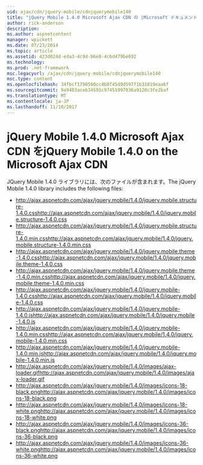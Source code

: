 ```yaml
---
uid: ajax/cdn/jquery-mobile/cdnjquerymobile140
title: "jQuery Mobile 1.4.0 Microsoft Ajax CDN の |Microsoft ドキュメント"
author: rick-anderson
description: 
ms.author: aspnetcontent
manager: wpickett
ms.date: 07/23/2014
ms.topic: article
ms.assetid: 423d024d-eda3-4c9d-b6e8-4c6d479be692
ms.technology: 
ms.prod: .net-framework
msc.legacyurl: /ajax/cdn/jquery-mobile/cdnjquerymobile140
msc.type: content
ms.openlocfilehash: 34fbcf1790560cc4b8f45d9d597f1b31819eaa6f
ms.sourcegitcommit: 9a9483aceb34591c97451997036a9120c3fe2baf
ms.translationtype: MT
ms.contentlocale: ja-JP
ms.lasthandoff: 11/10/2017
---
```

<a name="jquery-mobile-140-on-the-microsoft-ajax-cdn"></a><span data-ttu-id="826d7-102">jQuery Mobile 1.4.0 Microsoft Ajax CDN を</span><span class="sxs-lookup"><span data-stu-id="826d7-102">jQuery Mobile 1.4.0 on the Microsoft Ajax CDN</span></span>
====================
<span data-ttu-id="826d7-103">JQuery Mobile 1.4.0 ライブラリには、次のファイルが含まれます。</span><span class="sxs-lookup"><span data-stu-id="826d7-103">The jQuery Mobile 1.4.0 library includes the following files:</span></span>

- <span data-ttu-id="826d7-104">http://ajax.aspnetcdn.com/ajax/jquery.mobile/1.4.0/jquery.mobile.structure-1.4.0.css</span><span class="sxs-lookup"><span data-stu-id="826d7-104">http://ajax.aspnetcdn.com/ajax/jquery.mobile/1.4.0/jquery.mobile.structure-1.4.0.css</span></span>
- <span data-ttu-id="826d7-105">http://ajax.aspnetcdn.com/ajax/jquery.mobile/1.4.0/jquery.mobile.structure-1.4.0.min.css</span><span class="sxs-lookup"><span data-stu-id="826d7-105">http://ajax.aspnetcdn.com/ajax/jquery.mobile/1.4.0/jquery.mobile.structure-1.4.0.min.css</span></span>
- <span data-ttu-id="826d7-106">http://ajax.aspnetcdn.com/ajax/jquery.mobile/1.4.0/jquery.mobile.theme-1.4.0.css</span><span class="sxs-lookup"><span data-stu-id="826d7-106">http://ajax.aspnetcdn.com/ajax/jquery.mobile/1.4.0/jquery.mobile.theme-1.4.0.css</span></span>
- <span data-ttu-id="826d7-107">http://ajax.aspnetcdn.com/ajax/jquery.mobile/1.4.0/jquery.mobile.theme-1.4.0.min.css</span><span class="sxs-lookup"><span data-stu-id="826d7-107">http://ajax.aspnetcdn.com/ajax/jquery.mobile/1.4.0/jquery.mobile.theme-1.4.0.min.css</span></span>
- <span data-ttu-id="826d7-108">http://ajax.aspnetcdn.com/ajax/jquery.mobile/1.4.0/jquery.mobile-1.4.0.css</span><span class="sxs-lookup"><span data-stu-id="826d7-108">http://ajax.aspnetcdn.com/ajax/jquery.mobile/1.4.0/jquery.mobile-1.4.0.css</span></span>
- <span data-ttu-id="826d7-109">http://ajax.aspnetcdn.com/ajax/jquery.mobile/1.4.0/jquery.mobile-1.4.0.js</span><span class="sxs-lookup"><span data-stu-id="826d7-109">http://ajax.aspnetcdn.com/ajax/jquery.mobile/1.4.0/jquery.mobile-1.4.0.js</span></span>
- <span data-ttu-id="826d7-110">http://ajax.aspnetcdn.com/ajax/jquery.mobile/1.4.0/jquery.mobile-1.4.0.min.css</span><span class="sxs-lookup"><span data-stu-id="826d7-110">http://ajax.aspnetcdn.com/ajax/jquery.mobile/1.4.0/jquery.mobile-1.4.0.min.css</span></span>
- <span data-ttu-id="826d7-111">http://ajax.aspnetcdn.com/ajax/jquery.mobile/1.4.0/jquery.mobile-1.4.0.min.js</span><span class="sxs-lookup"><span data-stu-id="826d7-111">http://ajax.aspnetcdn.com/ajax/jquery.mobile/1.4.0/jquery.mobile-1.4.0.min.js</span></span>
- <span data-ttu-id="826d7-112">http://ajax.aspnetcdn.com/ajax/jquery.mobile/1.4.0/images/ajax-loader.gif</span><span class="sxs-lookup"><span data-stu-id="826d7-112">http://ajax.aspnetcdn.com/ajax/jquery.mobile/1.4.0/images/ajax-loader.gif</span></span>
- <span data-ttu-id="826d7-113">http://ajax.aspnetcdn.com/ajax/jquery.mobile/1.4.0/images/icons-18-black.png</span><span class="sxs-lookup"><span data-stu-id="826d7-113">http://ajax.aspnetcdn.com/ajax/jquery.mobile/1.4.0/images/icons-18-black.png</span></span>
- <span data-ttu-id="826d7-114">http://ajax.aspnetcdn.com/ajax/jquery.mobile/1.4.0/images/icons-18-white.png</span><span class="sxs-lookup"><span data-stu-id="826d7-114">http://ajax.aspnetcdn.com/ajax/jquery.mobile/1.4.0/images/icons-18-white.png</span></span>
- <span data-ttu-id="826d7-115">http://ajax.aspnetcdn.com/ajax/jquery.mobile/1.4.0/images/icons-36-black.png</span><span class="sxs-lookup"><span data-stu-id="826d7-115">http://ajax.aspnetcdn.com/ajax/jquery.mobile/1.4.0/images/icons-36-black.png</span></span>
- <span data-ttu-id="826d7-116">http://ajax.aspnetcdn.com/ajax/jquery.mobile/1.4.0/images/icons-36-white.png</span><span class="sxs-lookup"><span data-stu-id="826d7-116">http://ajax.aspnetcdn.com/ajax/jquery.mobile/1.4.0/images/icons-36-white.png</span></span>
